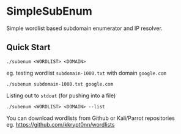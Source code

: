 # SimpleSubEnum
Simple wordlist based subdomain enumerator and IP resolver.

## Quick Start

```
./subenum <WORDLIST> <DOMAIN>
```
eg. testing wordlist `subdomain-1000.txt` with domain `google.com`
```
./subenum subdomain-1000.txt google.com
```

Listing out to `stdout` (for pushing into a file)
```
./subenum <WORDLIST> <DOMAIN> --list
```

You can download wordlists from Github or Kali/Parrot repositories <br>
eg. https://github.com/kkrypt0nn/wordlists